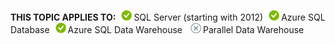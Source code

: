 <Token>**THIS TOPIC APPLIES TO:**![yes](media/yes.png)SQL Server (starting with 2012)![yes](media/yes.png)Azure SQL Database![yes](media/yes.png)Azure SQL Data Warehouse ![no](media/no.png)Parallel Data Warehouse </Token>

